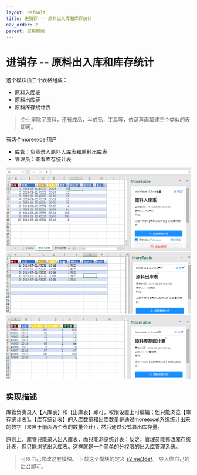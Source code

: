 ```yaml
---
layout: default
title: 进销存 -- 原料出入库和库存统计
nav_order: 2
parent: 应用案例
---
```



# 进销存 -- 原料出入库和库存统计

这个模块由三个表格组成：
- 原料入库表
- 原料出库表
- 原料库存统计表

> 企业里除了原料，还有成品，半成品，工具等，依葫芦画瓢建三个类似的表即可。

有两个moreexcel用户
- 库管：负责录入原料入库表和原料出库表
- 管理员：查看库存统计表

![image](images/20190820180609.png)
![image](images/20190820180736.png)
![image](images/20190820180825.png)

## 实现描述

库管负责录入【入库表】和【出库表】即可，权限设置上可编辑；但只能浏览【库存统计表】。【库存统计表】的入库数量和出库数量是通过moreexcel系统统计出来的数字（来自于前面两个表的数量合计），然后通过公式算出库存量。

原则上，库管只能录入出入库表，而只能浏览统计表；反之，管理员能修改库存统计表，但只能浏览出入库表。这样就是一个简单的分权限的出入库管理系统。

> 可以自己修改这套模块。
> 下载这个模块的定义 [s2.me3def](medef/s2.me3def)。
> 导入你自己的后台即可。
